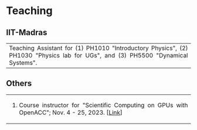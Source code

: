 # Teaching




## IIT-Madras

<table>
<tr>
<td  align=justify>
Teaching Assistant for (1) PH1010 "Introductory Physics", (2) PH1030 "Physics lab for UGs", and (3) PH5500 "Dynamical Systems".
</td>
</tr>
</table>


## Others
<table>
<tr>
<td  align=justify>

<ol>
<li> Course instructor for "Scientific Computing on GPUs with OpenACC"; Nov. 4 - 25, 2023. [<a href="http://www.cse.iitm.ac.in/~rupesh/events/openacc23/">Link</a>] </li>
</ol>

</td>
</tr>
</table>
